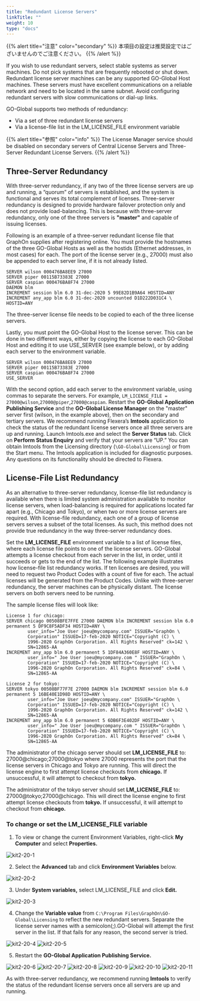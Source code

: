 ```yaml
---
title: "Redundant License Servers"
linkTitle: ""
weight: 10
type: "docs"
---
```


{{% alert title="注意" color="secondary" %}}
本項目の設定は推奨設定ではございませんのでご注意ください。
{{% /alert %}}

If you wish to use redundant servers, select stable systems as server machines. Do not pick systems that are frequently rebooted or shut down. Redundant license server machines can be any supported GO-Global Host machines. These servers must have excellent communications on a reliable network and need to be located in the same subnet. Avoid configuring redundant servers with slow communications or dial-up links.

GO-Global supports two methods of redundancy:
- Via a set of three redundant license servers
- Via a license-file list in the LM_LICENSE_FILE environment variable 

{{% alert title="参照" color="info" %}}
The License Manager service should be disabled on secondary servers of Central License Servers and Three-Server Redundant License Servers.
{{% /alert %}}

## Three-Server Redundancy

With three-server redundancy, if any two of the three license servers are up and running, a “quorum” of servers is established, and the system is functional and serves its total complement of licenses.
Three-server redundancy is designed to provide hardware failover protection only and does not provide load-balancing. This is because with three-server redundancy, only one of the three servers is **"master"** and capable of issuing licenses.

Following is an example of a three-server redundant license file that GraphOn supplies after registering online. You must provide the hostnames of the three GO-Global Hosts as well as the hostids (Ethernet addresses, in most cases) for each. The port of the license server (e.g., 27000) must also be appended to each server line, if it is not already listed.

```
SERVER wilson 000476BA8EE9 27000
SERVER piper 00115B73383E 27000
SERVER caspian 000476BA8F74 27000
DAEMON blm
INCREMENT session blm 6.0 31-dec-2020 5 99E82D1B9A64 HOSTID=ANY
INCREMENT any_app blm 6.0 31-dec-2020 uncounted D1D222D031C4 \
HOSTID=ANY
```

The three-server license file needs to be copied to each of the three license servers.

Lastly, you must point the GO-Global Host to the license server. This can be done in two different ways, either by copying the license to each GO-Global Host and editing it to use USE_SERVER (see example below), or by adding each server to the environment variable.

```
SERVER wilson 000476BA8EE9 27000
SERVER piper 00115B73383E 27000
SERVER caspian 000476BA8F74 27000
USE_SERVER
```

With the second option, add each server to the environment variable, using commas to separate the servers. For example, `LM_LICENSE_FILE = 27000@wilson`,`27000@piper`,`27000@caspian`. Restart the **GO-Global Application Publishing Service** and the **GO-Global License Manager** on the "master" server first (wilson, in the example above), then on the secondary and tertiary servers.
We recommend running Flexera’s **lmtools** application to check the status of the redundant license servers once all three servers are up and running. Launch lmtools.exe and select the **Server Status** tab. Click on **Perform Status Enquiry** and verify that your servers are “UP.”
You can obtain lmtools from the Licensing directory (`\GO-Global\Licensing`) or from the Start menu. The lmtools application is included for diagnostic purposes. Any questions on its functionality should be directed to Flexera.

## License-File List Redundancy

As an alternative to three-server redundancy, license-file list redundancy is available when there is limited system administration available to monitor license servers, when load-balancing is required for applications located far apart (e.g., Chicago and Tokyo), or when two or more license servers are required.
With license-file redundancy, each one of a group of license servers serves a subset of the total licenses. As such, this method does not provide true redundancy in the way three-server redundancy does.

Set the **LM_LICENSE_FILE** environment variable to a list of license files, where each license file points to one of the license servers. GO-Global attempts a license checkout from each server in the list, in order, until it succeeds or gets to the end of the list.
The following example illustrates how license-file list redundancy works. If ten licenses are desired, you will need to request two Product Codes with a count of five for each. The actual licenses will be generated from the Product Codes. Unlike with three-server redundancy, the server machines can be physically distant. The license servers on both servers need to be running.

The sample license files will look like: 
```
License 1 for chicago:
SERVER chicago 00508BFE7FFE 27000 DAEMON blm INCREMENT session blm 6.0 permanent 5 DF9C8F5ADF34 HOSTID=ANY \
        user_info="Joe User joeu@mycompany.com" ISSUER="GraphOn \
        Corporation" ISSUED=17-feb-2020 NOTICE="Copyright (C) \
        1996-2020 GraphOn Corporation. All Rights Reserved" ck=142 \
        SN=12865-AA
INCREMENT any_app blm 6.0 permanent 5 1DF84A360E8F HOSTID=ANY \
        user_info=" Joe User joeu@mycompany.com " ISSUER="GraphOn \
        Corporation" ISSUED=17-feb-2020 NOTICE="Copyright (C) \
        1996-2020 GraphOn Corporation. All Rights Reserved" ck=84 \
        SN=12865-AA
```
```
License 2 for tokyo:
SERVER tokyo 00508BF77F7E 27000 DAEMON blm INCREMENT session blm 6.0 permanent 5 16BE40E1D98D HOSTID=ANY \
        user_info="Joe User joeu@mycompany.com" ISSUER="GraphOn \
        Corporation" ISSUED=17-feb-2020 NOTICE="Copyright (C) \
        1996-2020 GraphOn Corporation. All Rights Reserved" ck=142 \
        SN=12865-AA
INCREMENT any_app blm 6.0 permanent 5 6DB6F3E402DF HOSTID=ANY \
        user_info=" Joe User joeu@mycompany.com " ISSUER="GraphOn \
        Corporation" ISSUED=17-feb-2020 NOTICE="Copyright (C) \
        1996-2020 GraphOn Corporation. All Rights Reserved" ck=84 \
        SN=12865-AA
```

The administrator of the chicago server should set **LM_LICENSE_FILE** to: 27000@chicago;27000@tokyo where 27000 represents the port that the license servers in Chicago and Tokyo are running. This will direct the license engine to first attempt license checkouts from **chicago.** If unsuccessful, it will attempt to checkout from **tokyo.**

The administrator of the tokyo server should set **LM_LICENSE_FILE** to: 27000@tokyo;27000@chicago. This will direct the license engine to first attempt license checkouts from **tokyo.** If unsuccessful, it will attempt to checkout from **chicago.**

### To change or set the LM_LICENSE_FILE variable

1. To view or change the current Environment Variables, right-click **My Computer** and select **Properties.**

![kit2-20-1](/img/kit2-20-1.png)

2. Select the **Advanced** tab and click **Environment Variables** below.

![kit2-20-2](/img/kit2-20-2.png)

3. Under **System variables,** select LM_LICENSE_FILE and click **Edit.**

![kit2-20-3](/img/kit2-20-3.png)

4. Change the **Variable value** from `C:\Program Files\GraphOn\GO-Global\Licensing` to reflect the new redundant servers. Separate the license server names with a semicolon(;).GO-Global will attempt the first server in the list. If that fails for any reason, the second server is tried.

![kit2-20-4](/img/kit2-20-4.png)
![kit2-20-5](/img/kit2-20-5.png)

5. Restart the **GO-Global Application Publishing Service.**

![kit2-20-6](/img/kit2-20-6.png)
![kit2-20-7](/img/kit2-20-7.png)
![kit2-20-8](/img/kit2-20-8.png)
![kit2-20-9](/img/kit2-20-9.png)
![kit2-20-10](/img/kit2-20-10.png)
![kit2-20-11](/img/kit2-20-11.png)

As with three-server redundancy, we recommend running **lmtools** to verify the status of the redundant license servers once all servers are up and running.

